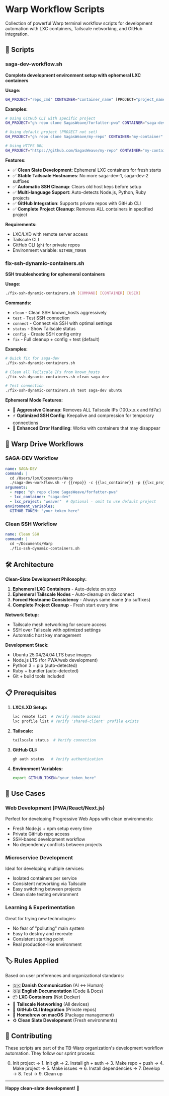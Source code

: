 # Warp Workflow Scripts

Collection of powerful Warp terminal workflow scripts for development automation with LXC containers, Tailscale networking, and GitHub integration.

## 🚀 Scripts

### saga-dev-workflow.sh
**Complete development environment setup with ephemeral LXC containers**

**Usage:**
```bash
GH_PROJECT="repo_cmd" CONTAINER="container_name" [PROJECT="project_name"] ./saga-dev-workflow.sh
```

**Examples:**
```bash
# Using GitHub CLI with specific project
GH_PROJECT="gh repo clone SagasWeave/forfatter-pwa" CONTAINER="saga-dev" PROJECT="weave" ./saga-dev-workflow.sh

# Using default project (PROJECT not set)
GH_PROJECT="gh repo clone SagasWeave/my-repo" CONTAINER="my-container" ./saga-dev-workflow.sh

# Using HTTPS URL
GH_PROJECT="https://github.com/SagasWeave/my-repo" CONTAINER="my-container" PROJECT="my-project" ./saga-dev-workflow.sh
```

**Features:**
- ✅ **Clean Slate Development**: Ephemeral LXC containers for fresh starts
- ✅ **Stable Tailscale Hostnames**: No more saga-dev-1, saga-dev-2 suffixes
- ✅ **Automatic SSH Cleanup**: Clears old host keys before setup
- ✅ **Multi-language Support**: Auto-detects Node.js, Python, Ruby projects
- ✅ **GitHub Integration**: Supports private repos with GitHub CLI
- ✅ **Complete Project Cleanup**: Removes ALL containers in specified project

**Requirements:**
- LXC/LXD with remote server access
- Tailscale CLI
- GitHub CLI (`gh`) for private repos
- Environment variable: `GITHUB_TOKEN`

### fix-ssh-dynamic-containers.sh
**SSH troubleshooting for ephemeral containers**

**Usage:**
```bash
./fix-ssh-dynamic-containers.sh [COMMAND] [CONTAINER] [USER]
```

**Commands:**
- `clean` - Clean SSH known_hosts aggressively
- `test` - Test SSH connection
- `connect` - Connect via SSH with optimal settings
- `status` - Show Tailscale status
- `config` - Create SSH config entry
- `fix` - Full cleanup + config + test (default)

**Examples:**
```bash
# Quick fix for saga-dev
./fix-ssh-dynamic-containers.sh

# Clean all Tailscale IPs from known_hosts
./fix-ssh-dynamic-containers.sh clean saga-dev

# Test connection
./fix-ssh-dynamic-containers.sh test saga-dev ubuntu
```

**Ephemeral Mode Features:**
- 🧹 **Aggressive Cleanup**: Removes ALL Tailscale IPs (100.x.x.x and fd7a:)
- ⚡ **Optimized SSH Config**: Keepalive and compression for temporary connections
- 🔄 **Enhanced Error Handling**: Works with containers that may disappear

## 🎯 Warp Drive Workflows

### SAGA-DEV Workflow
```yaml
name: SAGA-DEV
command: |
  cd /Users/lpm/Documents/Warp
  ./saga-dev-workflow.sh -r {{repo}} -c {{lxc_container}} -p {{lxc_project}}
arguments:
  - repo: "gh repo clone SagasWeave/forfatter-pwa"
  - lxc_container: "saga-dev"  
  - lxc_project: "weaver"  # Optional - omit to use default project
environment_variables:
  GITHUB_TOKEN: "your_token_here"
```

### Clean SSH Workflow
```yaml
name: Clean SSH
command: |
  cd ~/Documents/Warp
  ./fix-ssh-dynamic-containers.sh
```

## 🛠 Architecture

**Clean-Slate Development Philosophy:**
1. **Ephemeral LXC Containers** - Auto-delete on stop
2. **Ephemeral Tailscale Nodes** - Auto-cleanup on disconnect
3. **Forced Hostname Consistency** - Always same name (no suffixes)
4. **Complete Project Cleanup** - Fresh start every time

**Network Setup:**
- Tailscale mesh networking for secure access
- SSH over Tailscale with optimized settings
- Automatic host key management

**Development Stack:**
- Ubuntu 25.04/24.04 LTS base images
- Node.js LTS (for PWA/web development)
- Python 3 + pip (auto-detected)
- Ruby + bundler (auto-detected)
- Git + build tools included

## 📋 Prerequisites

1. **LXC/LXD Setup:**
   ```bash
   lxc remote list  # Verify remote access
   lxc profile list # Verify 'shared-client' profile exists
   ```

2. **Tailscale:**
   ```bash
   tailscale status  # Verify connection
   ```

3. **GitHub CLI:**
   ```bash
   gh auth status   # Verify authentication
   ```

4. **Environment Variables:**
   ```bash
   export GITHUB_TOKEN="your_token_here"
   ```

## 🎨 Use Cases

### Web Development (PWA/React/Next.js)
Perfect for developing Progressive Web Apps with clean environments:
- Fresh Node.js + npm setup every time
- Private GitHub repo access
- SSH-based development workflow
- No dependency conflicts between projects

### Microservice Development
Ideal for developing multiple services:
- Isolated containers per service
- Consistent networking via Tailscale
- Easy switching between projects
- Clean slate testing environment

### Learning & Experimentation
Great for trying new technologies:
- No fear of "polluting" main system
- Easy to destroy and recreate
- Consistent starting point
- Real production-like environment

## 🏷 Rules Applied

Based on user preferences and organizational standards:
- 🇩🇰 **Danish Communication** (AI ↔ Human)
- 🇬🇧 **English Documentation** (Code & Docs)
- 📦 **LXC Containers** (Not Docker)
- 🔗 **Tailscale Networking** (All devices)
- 🐙 **GitHub CLI Integration** (Private repos)
- 🍺 **Homebrew on macOS** (Package management)
- ♻️ **Clean Slate Development** (Fresh environments)

## 🤝 Contributing

These scripts are part of the TB-Warp organization's development workflow automation. They follow our sprint process:

0. Init project → 1. Init git → 2. Install gh + auth → 3. Make repo + push → 4. Make project → 5. Make issues → 6. Install dependencies → 7. Develop → 8. Test → 9. Clean up

---

**Happy clean-slate development!** 🚀
